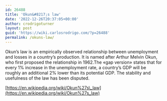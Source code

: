 ```yaml
---
id: 26488
title: 'Okun&#8217;s law'
date: '2022-12-26T20:37:05+00:00'
author: crodrigoturner
layout: post
guid: 'https://wiki.carlosrodrigo.com/?p=26488'
permalink: /okuns-law/
---
```


Okun’s law is an empirically observed relationship between unemployment and losses in a country’s production. It is named after Arthur Melvin Okun, who first proposed the relationship in 1962.The «gap version» states that for every 1% increase in the unemployment rate, a country’s GDP will be roughly an additional 2% lower than its potential GDP. The stability and usefulness of the law has been disputed.

[https://en.wikipedia.org/wiki/Okun%27s\_law](https://en.wikipedia.org/wiki/Okun%27s_law)